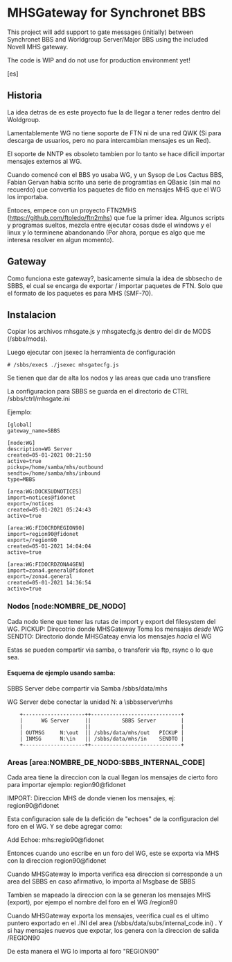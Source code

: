 # MHSGateway for Synchronet BBS

This project will add support to gate messages (initially) between
Synchronet BBS and Worldgroup Server/Major BBS using the included
Novell MHS gateway.

The code is WIP and do not use for production environment yet!


[es]

## Historia

La idea detras de es este proyecto fue la de llegar a tener redes dentro
del Woldgroup.

Lamentablemente WG no tiene soporte de FTN ni de una red QWK (Si para descarga
de usuarios, pero no para intercambian mensajes es un Red).

El soporte de NNTP es obsoleto tambien por lo tanto se hace dificil importar
mensajes externos al WG.

Cuando comencé con el BBS yo usaba WG, y un Sysop de Los Cactus BBS, Fabian
Gervan habia scrito una serie de programtias en QBasic (sin mal no recuerdo)
que convertia los paquetes de fido en mensajes MHS que el WG los importaba.

Entoces, empece con un proyecto FTN2MHS (https://github.com/ftoledo/ftn2mhs)
que fue la primer idea. Algunos scripts y programas sueltos, mezcla entre
ejecutar cosas dsde el windows y el linux y lo terminene abandonando (Por
ahora, porque es algo que me interesa resolver en algun momento).

## Gateway

Como funciona este gateway?, basicamente simula la idea de sbbsecho de SBBS,
el cual se encarga de exportar / importar paquetes de FTN. Solo que el formato
de los paquetes es para MHS (SMF-70).

## Instalacion

Copiar los archivos mhsgate.js y mhsgatecfg.js dentro del dir de
MODS (/sbbs/mods).

Luego ejecutar con jsexec la herramienta de configuración

```
# /sbbs/exec$ ./jsexec mhsgatecfg.js
```
Se tienen que dar de alta los nodos y las areas que cada uno transfiere

La configuracion para SBBS se guarda en el directorio de CTRL
/sbbs/ctrl/mhsgate.ini

Ejemplo:

```
[global]
gateway_name=SBBS

[node:WG]
description=WG Server
created=05-01-2021 00:21:50
active=true
pickup=/home/samba/mhs/outbound
sendto=/home/samba/mhs/inbound
type=MBBS

[area:WG:DOCKSUDNOTICES]
import=notices@fidonet
export=/notices
created=05-01-2021 05:24:43
active=true

[area:WG:FIDOCRDREGION90]
import=region90@fidonet
export=/region90
created=05-01-2021 14:04:04
active=true

[area:WG:FIDOCRDZONA4GEN]
import=zona4.general@fidonet
export=/zona4.general
created=05-01-2021 14:36:54
active=true

```
### Nodos [node:NOMBRE_DE_NODO]

Cada nodo tiene que tener las rutas de import y export del filesystem del WG.
PICKUP: Direcotrio donde MHSGateway Toma los mensajes *desde* WG
SENDTO: Directorio donde MHSGateay envia los mensajes *hacia* el WG

Estas se pueden compartir via samba, o transferir via ftp, rsync o lo que sea.

#### Esquema de ejemplo usando samba:

SBBS Server debe compartir via Samba /sbbs/data/mhs

WG Server debe conectar la unidad N: a \\sbbsserver\mhs

```
    +--------------------++-----------------------------+
    |      WG Server     ||          SBBS Server        |
    |                    ||                             |
    | OUTMSG     N:\out  || /sbbs/data/mhs/out   PICKUP |
    | INMSG      N:\in   || /sbbs/data/mhs/in    SENDTO |
    +--------------------++-----------------------------+
```

### Areas [area:NOMBRE_DE_NODO:SBBS_INTERNAL_CODE]

Cada area tiene la direccion con la cual llegan los mensajes de cierto foro para
importar ejemplo: region90@fidonet

IMPORT: Direccion MHS de donde vienen los mensajes, ej: region90@fidonet

Esta configuracion sale de la defición de "echoes" de la configuracion del
foro en el WG. Y se debe agregar como:

Add Echoe: mhs:regio90@fidonet

Entonces cuando uno escribe en un foro del WG, este se exporta via MHS con
 la direccion region90@fidonet

Cuando MHSGateway lo importa verifica esa direccion si corresponde a un area
del SBBS en caso afirmativo, lo importa al Msgbase de SBBS

Tambien se mapeado la direccion con la se generan los mensajes
MHS (export), por ejempo el nombre del foro en el WG /region90

Cuando MHSGateway exporta los mensajes, veerifica cual es el ultimo puntero
exportado en el .INI del area (/sbbs/data/subs/internal_code.ini) . Y si hay
mensajes nuevos que expotar, los genera con la direccion de salida /REGION90

De esta manera el WG lo importa al foro "REGION90"







